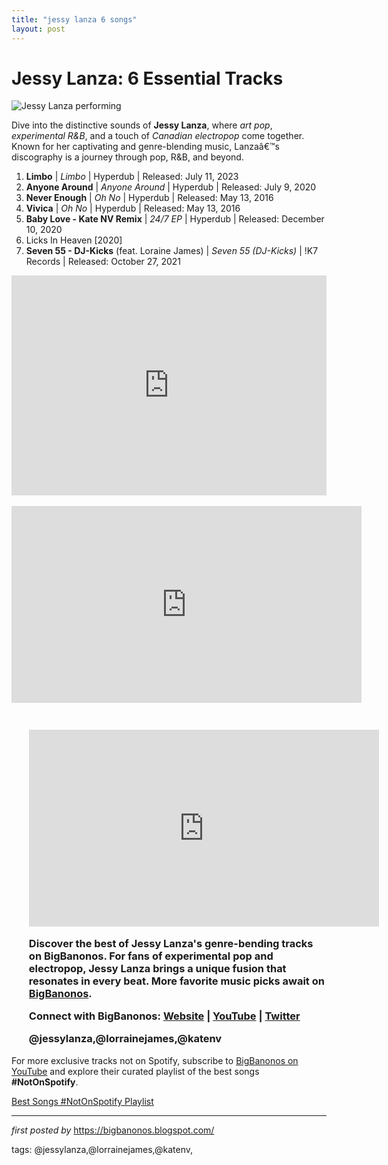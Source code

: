 ```yaml
---
title: "jessy lanza 6 songs"
layout: post
---
```

<h1>Jessy Lanza: 6 Essential Tracks</h1>
<img alt="Jessy Lanza performing" src="https://imgproxy.ra.co/_/quality:66/aHR0cHM6Ly9zdGF0aWMucmEuY28vaW1hZ2VzL3Byb2ZpbGVzL3NxdWFyZS9qZXNzeWxhbnphLmpwZz9kYXRlVXBkYXRlZD0xNTYxMTI5MTI2MDAw" /> <p>Dive into the distinctive sounds of <strong>Jessy Lanza</strong>, where <em>art pop</em>, <em>experimental R&B</em>, and a touch of <em>Canadian electropop</em> come together. Known for her captivating and genre-blending music, Lanzaâ€™s discography is a journey through pop, R&B, and beyond.</p> <ol> <li><strong>Limbo</strong> | <em>Limbo</em> | Hyperdub | Released: July 11, 2023</li> <li><strong>Anyone Around</strong> | <em>Anyone Around</em> | Hyperdub | Released: July 9, 2020</li> <li><strong>Never Enough</strong> | <em>Oh No</em> | Hyperdub | Released: May 13, 2016</li> <li><strong>Vivica</strong> | <em>Oh No</em> | Hyperdub | Released: May 13, 2016</li> <li><strong>Baby Love - Kate NV Remix</strong> | <em>24/7 EP</em> | Hyperdub | Released: December 10, 2020</li> <li>Licks In Heaven [2020]</li> <li><strong>Seven 55 - DJ-Kicks</strong> (feat. Loraine James) | <em>Seven 55 (DJ-Kicks)</em> | !K7 Records | Released: October 27, 2021</li>
</ol> <div> <iframe allow="autoplay; clipboard-write; encrypted-media; fullscreen; picture-in-picture" allowfullscreen="" frameborder="0" height="352" loading="lazy" src="https://open.spotify.com/embed/playlist/5rc9KK4EwYGchziJjJCo2F?utm_source=generator" width="100%"></iframe>
</div>
<div><br /></div><iframe allow="accelerometer; autoplay; encrypted-media; gyroscope; picture-in-picture" allowfullscreen="" frameborder="0" height="315" src="https://www.youtube.com/embed/videoseries?list=PLtuNtuTatqI3HNbtG4XrxOp0BG-bNQJ7S" width="560"></iframe>
<br /><h3><ol> <br /> <iframe allow="accelerometer; autoplay; encrypted-media; gyroscope; picture-in-picture" allowfullscreen="" frameborder="0" height="315" src="https://www.youtube.com/embed/videoseries?list=PLtuNtuTatqI3HNbtG4XrxOp0BG-bNQJ7S" width="560"></iframe> <p>Discover the best of Jessy Lanza's genre-bending tracks on BigBanonos. For fans of experimental pop and electropop, Jessy Lanza brings a unique fusion that resonates in every beat. More favorite music picks await on <a href="https://bigbanonos.blogspot.com/">BigBanonos</a>.</p> <div> <p>Connect with BigBanonos: <a href="https://bigbanonos.blogspot.com/">Website</a> | <a href="https://www.youtube.com/@BigBanonos">YouTube</a> | <a href="https://x.com/bigbanonos">Twitter</a></p>
</div> <!--Tags-->
<p>@jessylanza,@lorrainejames,@katenv</p>
</ol></h3>

<!--Subscribe and Playlist Links-->
<div>
    <p>For more exclusive tracks not on Spotify, subscribe to <a href="https://www.youtube.com/@BigBanonos" target="_blank">BigBanonos on YouTube</a> and explore their curated playlist of the best songs <strong>#NotOnSpotify</strong>.</p>
    <p><a href="https://www.youtube.com/playlist?list=PLtuNtuTatqI0kFahUCbtbfenC_ET5O_tr" target="_blank">Best Songs #NotOnSpotify Playlist<br /></a></p></div>

<hr />

<p><em>first posted by</em> <a href="https://bigbanonos.blogspot.com/" rel="noopener" target="_new">https://bigbanonos.blogspot.com/</a></p>

<p>tags: @jessylanza,@lorrainejames,@katenv,</p>
